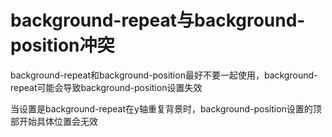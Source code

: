 # background-repeat与background-position冲突

background-repeat和background-position最好不要一起使用，background-repeat可能会导致background-position设置失效

当设置是background-repeat在y轴重复背景时，background-position设置的顶部开始具体位置会无效
